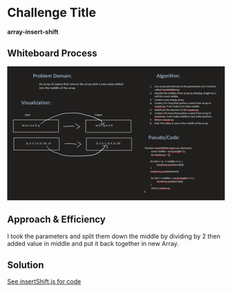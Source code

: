 # Challenge Title
**array-insert-shift**

## Whiteboard Process
![Whiteboard Process](Challenge-02.png)

## Approach & Efficiency
I took the parameters and split them down the middle by dividing by 2 then added value in middle and put it back together in new Array.

## Solution
[See insertShift.js for code](./insertShift.js)
